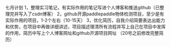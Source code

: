 七月计划
1，整理实习笔记，有实际作用的笔记写进个人博客和推送github（已整理完并写入了csdn博客）
2，github开源paddlepaddle物体检测项目，至少是有实际作用的项目，1-2个左右（10-15天）
3，优化简历，自我介绍简要表达出能力和优势，在项目中再做详细讲述，项目描述理清所有流程并写上自己在项目中发挥的作用，简历中写上个人博客网址和github开源项目网址 （20号之前修改完整简历）